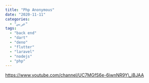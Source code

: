 ```yaml
---
title: "Php Anonymous"
date: "2020-11-11"
categories:
  - "عربي"
tags:
  - "back end"
  - "dart"
  - "deno"
  - "flutter"
  - "laravel"
  - "nodejs"
  - "php"
---
```


https://www.youtube.com/channel/UC7MGfS6e-6iwnNR9Y\_iBJAA

